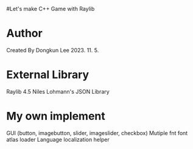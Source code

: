 #Let's make C++ Game with Raylib

# Author 
Created  By Dongkun Lee 
2023. 11. 5. 


# External Library
Raylib 4.5 
Niles Lohmann's JSON Library

# My own implement 
GUI (button, imagebutton, slider, imageslider, checkbox)
Mutiple fnt font atlas loader
Language localization helper